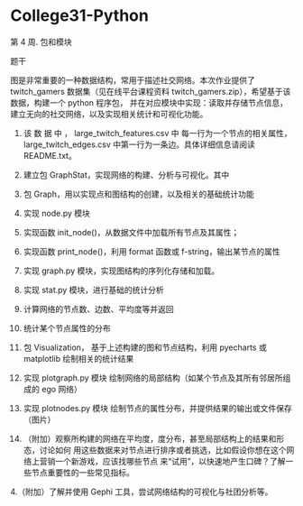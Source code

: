 # College31-Python

第 4 周. 包和模块

题干

图是非常重要的一种数据结构，常用于描述社交网络。本次作业提供了 twitch_gamers 数据集（见在线平台课程资料 twitch_gamers.zip），希望基于该数据，构建一个 python 程序包，
并在对应模块中实现：读取并存储节点信息，建立无向的社交网络，以及实现相关统计和可视化功能。

1. 该 数 据 中 ， large_twitch_features.csv 中 每一行为一个节点的相关属性，large_twitch_edges.csv 中第一行为一条边。具体详细信息请阅读 README.txt。

2. 建立包 GraphStat，实现网络的构建、分析与可视化。其中
 1. 包 Graph，用以实现点和图结构的创建，以及相关的基础统计功能
 1. 实现 node.py 模块
 1. 实现函数 init_node()，从数据文件中加载所有节点及其属性；
 2. 实现函数 print_node()，利用 format 函数或 f-string，输出某节点的属性
 2. 实现 graph.py 模块，实现图结构的序列化存储和加载。
 3. 实现 stat.py 模块，进行基础的统计分析
 1. 计算网络的节点数、边数、平均度等并返回
 2. 统计某个节点属性的分布
 2. 包 Visualization， 基于上述构建的图和节点结构，利用 pyecharts 或 matplotlib 绘制相关的统计结果
 1. 实现 plotgraph.py 模块
 绘制网络的局部结构（如某个节点及其所有邻居所组成的 ego 网络）
 2. 实现 plotnodes.py 模块
 绘制节点的属性分布，并提供结果的输出或文件保存（图片）

3. （附加）观察所构建的网络在平均度，度分布，甚至局部结构上的结果和形态，讨论如何 用这些数据来对节点进行排序或者挑选，比如假设你想在这个网络上营销一个新游戏，应该找哪些节点
来“试用”，以快速地产生口碑？了解一些节点重要性的一些常见指标。 

4.（附加）了解并使用 Gephi 工具，尝试网络结构的可视化与社团分析等。
